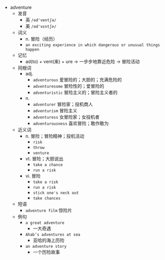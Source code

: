 - adventure
  - 发音
    - 英 `/əd'ventʃə/`
    - 美 `/əd'vɛntʃɚ/`
  - 词义
    - n. 冒险（经历）
    - `an exciting experience in which dangerous or unusual things happen`
  - 记忆
    - ad(to) + vent(来) + ure → 一步步地靠近危险 → 冒险活动
  - 同根词
    - adj.
      - `adventurous` 爱冒险的；大胆的；充满危险的
      - `adventuresome` 冒险性的；爱冒险的
      - `adventuristic` 冒险主义的；冒险主义者的
    - n.
      - `adventurer` 冒险家；投机商人
      - `adventurism` 冒险主义
      - `adventuress` 女冒险家；女投机者
      - `adventurousness` 喜欢冒险；敢作敢为
  - 近义词
    - n. 冒险；冒险精神；投机活动
      - `risk`
      - `throw`
      - `venture`
    - vt. 冒险；大胆说出
      - `take a chance`
      - `run a risk`
    - vi. 冒险
      - `take a risk`
      - `run a risk`
      - `stick one's neck out`
      - `take chances`
  - 短语
    - `adventure film` 惊险片 
  - 例句
    - `a great adventure`
      - 一大奇遇
    - `Ahab’s adventures at sea`
      - 亚哈的海上历险
    - `an adventure story`
      - 一个历险故事

